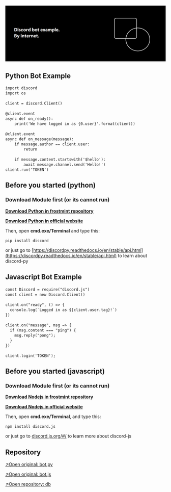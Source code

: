 ![Frostmint](/classid-img_banner.png)
## Python Bot Example
```
import discord
import os

client = discord.Client()

@client.event
async def on_ready():
    print('We have logged in as {0.user}'.format(client))

@client.event
async def on_message(message):
    if message.author == client.user:
        return

    if message.content.startswith('$hello'):
        await message.channel.send('Hello!')
client.run('TOKEN')
```
## Before you started (python)
### Download Module first (or its cannot run)
[**Download Python in frostmint repository**](https://github.com/frostmint/dl)
 
[**Download Python in official website**](https://python.org)
 
Then, open **cmd.exe/Terminal** and type this:
```
pip install discord
```
or just go to [https://discordpy.readthedocs.io/en/stable/api.html](https://discordpy.readthedocs.io/en/stable/api.html) to learn about discord-py
## Javascript Bot Example
```
const Discord = require("discord.js")
const client = new Discord.Client()

client.on("ready", () => {
  console.log(`Logged in as ${client.user.tag}!`)
})

client.on("message", msg => {
  if (msg.content === "ping") {
    msg.reply("pong");
  }
})

client.login('TOKEN');
```
## Before you started (javascript)
### Download Module first (or its cannot run)
[**Download Nodejs in frostmint repository**](https://github.com/frostmint/dl/)
 
[**Download Nodejs in official website**](https://nodejs.org)
 
Then, open **cmd.exe/Terminal**, and type this:
```
npm install discord.js
```
or just go to [discord.js.org/#/](https://discord.js.org) to learn more about discord-js
## Repository
<a href="https://github.com/frostmint/db/blob/main/bot.py">↗️Open original: bot.py</a>
<p> </p>
<a href="https://github.com/frostmint/db/blob/main/bot.js">↗️Open original: bot.js</a>
<p> </p>
<a href="https://github.com/frostmint/db/">↗️Open repository: db</a>
<p> </p>
